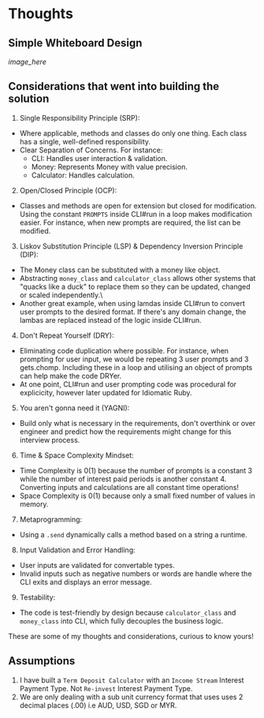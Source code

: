 # Thoughts

## Simple Whiteboard Design

_image_here_

## Considerations that went into building the solution

1. Single Responsibility Principle (SRP): 
  - Where applicable, methods and classes do only one thing. Each class has a single, well-defined responsibility.
  - Clear Separation of Concerns. For instance:
    - CLI: Handles user interaction & validation.
    - Money: Represents Money with value precision.
    - Calculator: Handles calculation.

2. Open/Closed Principle (OCP): 
  - Classes and methods are open for extension but closed for modification. Using the constant `PROMPTS` inside CLI#run in a loop makes modification easier. For instance, when new prompts are required, the list can be modified.

3. Liskov Substitution Principle (LSP) & Dependency Inversion Principle (DIP):
  - The Money class can be substituted with a money like object.
  - Abstracting `money_class` and `calculator_class` allows other systems that "quacks like a duck" to replace them so they can be updated, changed or scaled independently.\
  - Another great example, when using lamdas inside CLI#run to convert user prompts to the desired format. If there's any domain change, the lambas are replaced instead of the logic inside CLI#run.

4. Don't Repeat Yourself (DRY): 
  - Eliminating code duplication where possible. For instance, when prompting for user input, we would be repeating 3 user prompts and 3 gets.chomp. Including these in a loop and utilising an object of prompts can help make the code DRYer.
  - At one point, CLI#run and user prompting code was procedural for explicicity, however later updated for Idiomatic Ruby. 

5. You aren't gonna need it (YAGNI): 
  - Build only what is necessary in the requirements, don't overthink or over engineer and predict how the requirements might change for this interview process.

6. Time & Space Complexity Mindset:
  - Time Complexity is 0(1) because the number of prompts is a constant 3 while the number of interest paid periods is another constant 4. Converting inputs and calculations are all constant time operations!
  - Space Complexity is 0(1) because only a small fixed number of values in memory.

7. Metaprogramming:
  - Using a `.send` dynamically calls a method based on a string a runtime.

8. Input Validation and Error Handling:
  - User inputs are validated for convertable types.
  - Invalid inputs such as negative numbers or words are handle where the CLI exits and displays an error message.

9. Testability:
  - The code is test-friendly by design because `calculator_class` and `money_class` into CLI, which fully decouples the business logic. 

These are some of my thoughts and considerations, curious to know yours!

## Assumptions

1. I have built a `Term Deposit Calculator` with an `Income Stream` Interest Payment Type. Not `Re-invest` Interest Payment Type.
2. We are only dealing with a sub unit currency format that uses uses 2 decimal places (.00) i.e AUD, USD, SGD or MYR.